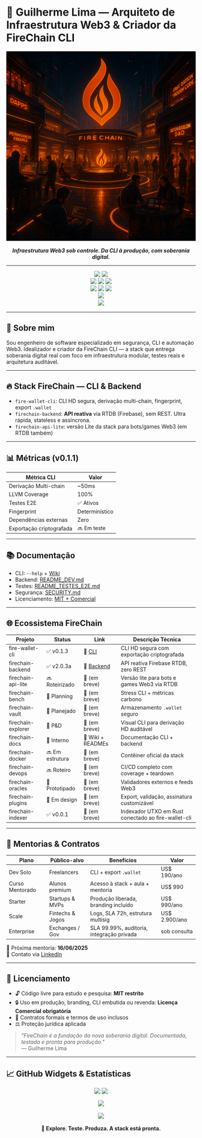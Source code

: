 # 👋 Guilherme Lima — Arquiteto de Infraestrutura Web3 & Criador da FireChain CLI

<p align="center">
  <img src="https://github.com/firechainmainnet/firechainmainnet/blob/main/hero_ecosystem.png" alt="FireChain Ecosystem Banner" width="600px"/>
</p>

<p align="center"><i><b>Infraestrutura Web3 sob controle. Da CLI à produção, com soberania digital.</b></i></p>

---

<div align="center">
  <img src="https://img.shields.io/badge/Rust-Lang-934c97?style=flat-square&logo=rust" />
  <img src="https://img.shields.io/badge/Node.js-TypeScript-6cc24a?style=flat-square&logo=typescript" />
</div>
<div align="center">
  <img src="https://img.shields.io/badge/FIRECHAIN_CLI-v0.1.1-orange?style=flat-square&logo=github" />
  <img src="https://img.shields.io/badge/License-MIT__%2B__Comercial-blue?style=flat-square&logo=bookstack" />
  <img src="https://img.shields.io/badge/Documentation-FireChain_CLI-blue?style=flat-square&logo=readthedocs" />
</div>
<div align="center">
  <img src="https://img.shields.io/badge/SECURITY-Bug__Bounty__Active-F44336?style=flat-square&logo=verizon" />
  <img src="https://img.shields.io/badge/Security-By__Design-critical?style=flat-square&logo=datadog" />
  <img src="https://img.shields.io/badge/SLA-99.99%25-D32F2F?style=flat-square&logo=quantconnect" />
</div>
<div align="center">
  <img src="https://img.shields.io/badge/Tests-100%25__LLVM__E2E-4CAF50?style=flat-square&logo=pytest" />
</div>
<div align="center">
  <img src="https://img.shields.io/badge/Contact-via__LinkedIn-0A66C2?style=flat-square&logo=linkedin" />
</div>

---

## 🧬 Sobre mim

Sou engenheiro de software especializado em segurança, CLI e automação Web3. Idealizador e criador da FireChain CLI — a stack que entrega soberania digital real com foco em infraestrutura modular, testes reais e arquitetura auditável.

---

## 🔥 Stack FireChain — CLI & Backend

- `fire-wallet-cli`: CLI HD segura, derivação multi-chain, fingerprint, export `.wallet`
- `firechain-backend`: **API reativa** via RTDB (Firebase), sem REST. Ultra rápida, stateless e assíncrona.
- `firechain-api-lite`: versão Lite da stack para bots/games Web3 (em RTDB também)

---

## 📊 Métricas (v0.1.1)

| Métrica CLI                   | Valor       |
|------------------------------|-------------|
| Derivação Multi-chain        | ~50ms       |
| LLVM Coverage                | 100%        |
| Testes E2E                   | ✅ Ativos   |
| Fingerprint                  | Determinístico |
| Dependências externas        | Zero        |
| Exportação criptografada     | 🔜 Em teste |

---

## 📚 Documentação

- CLI: `--help` + <a href="https://github.com/firechainmainnet/Fire-Wallet-CLI/wiki">Wiki</a>
- Backend: <a href="https://github.com/firechainmainnet/FireChain-Backend/blob/main/README_DEV.md">README_DEV.md</a>
- Testes: <a href="https://github.com/firechainmainnet/FireChain-Backend/blob/main/README_TESTES_E2E.md">README_TESTES_E2E.md</a>
- Segurança: <a href="https://github.com/firechainmainnet/firechainmainnet/blob/main/SECURITY.md">SECURITY.md</a>
- Licenciamento: <a href="#-licenciamento">MIT + Comercial</a>

---

## 🌐 Ecossistema FireChain

| Projeto                | Status         | Link                                                                 | Descrição Técnica                                        |
|------------------------|----------------|----------------------------------------------------------------------|----------------------------------------------------------|
| fire-wallet-cli        | ✅ v0.1.3       | 🔗 [CLI](https://github.com/firechainmainnet/Fire-Wallet-CLI)       | CLI HD segura com exportação criptografada              |
| firechain-backend      | ✅ v2.0.3a      | 🔗 [Backend](https://github.com/firechainmainnet/FireChain-Backend) | API reativa Firebase RTDB, zero REST                    |
| firechain-api-lite     | 🔜 Roteirizado  | 🔗 (em breve)                                                        | Versão lite para bots e games Web3 via RTDB             |
| firechain-bench        | 🚧 Planning     | 🔗 (em breve)                                                        | Stress CLI + métricas carbono                           |
| firechain-vault        | 🔐 Planejado    | 🔗 (em breve)                                                        | Armazenamento `.wallet` seguro                          |
| firechain-explorer     | 🔭 P&D          | 🔗 (em breve)                                                        | Visual CLI para derivação HD auditável                  |
| firechain-docs         | 🧪 Interno      | 🔗 Wiki + READMEs                                                    | Documentação CLI + backend                              |
| firechain-docker       | 🔜 Em estrutura | 🔗 (em breve)                                                        | Contêiner oficial da stack                              |
| firechain-devops       | 🔜 Roteiro      | 🔗 (em breve)                                                        | CI/CD completo com coverage + teardown                  |
| firechain-oracles      | 🔁 Prototipado  | 🔗 (em breve)                                                        | Validadores externos e feeds Web3                       |
| firechain-plugins      | 🔌 Em design    | 🔗 (em breve)                                                        | Export, validação, assinatura customizável              |
| firechain-indexer      | ✅ v0.0.1       | 🔗 (em breve)                                                        | Indexador UTXO em Rust conectado ao fire-wallet-cli     |

---

## 💼 Mentorias & Contratos

| Plano              | Público-alvo        | Benefícios                                  | Valor        |
|--------------------|---------------------|---------------------------------------------|--------------|
| Dev Solo           | Freelancers          | CLI + export `.wallet`                      | US$ 190/ano  |
| Curso Mentorado    | Alunos premium       | Acesso à stack + aula + mentoria            | US$ 990      |
| Starter            | Startups & MVPs      | Produção liberada, branding incluído        | US$ 990/ano  |
| Scale              | Fintechs & Jogos     | Logs, SLA 72h, estrutura multisig           | US$ 2.900/ano|
| Enterprise         | Exchanges / Gov      | SLA 99.99%, auditoria, integração privada   | sob consulta |

📅 Próxima mentoria: **16/06/2025**  
📩 Contato via [LinkedIn](https://www.linkedin.com/in/firechainmainnet-web3/)

---

## 🔐 Licenciamento

- 🔓 Código livre para estudo e pesquisa: **MIT restrito**
- 🔒 Uso em produção, branding, CLI embutida ou revenda: **Licença Comercial obrigatória**
- 🧾 Contratos formais e termos de uso inclusos
- ⚖️ Proteção jurídica aplicada

> _"FireChain é a fundação da nova soberania digital. Documentada, testada e pronta para produção."_  
> — Guilherme Lima

---

## 📈 GitHub Widgets & Estatísticas

<p align="center">
  <img height="180em" src="https://github-readme-stats.vercel.app/api?username=firechainmainnet&show_icons=true&theme=tokyonight&count_private=true&hide_border=true" />
  <img height="180em" src="https://github-readme-stats.vercel.app/api/top-langs/?username=firechainmainnet&layout=compact&langs_count=10&theme=tokyonight&hide_border=true" />
</p>

<p align="center">
  <img src="https://github-readme-streak-stats.herokuapp.com/?user=firechainmainnet&theme=tokyonight&hide_border=true" />
</p>

<p align="center">
  <img src="https://github-profile-trophy.vercel.app/?username=firechainmainnet&theme=onedark&column=4&margin-w=10&margin-h=10" />
</p>

<p align="center">
  <b>🚀 Explore. Teste. Produza. A stack está pronta.</b>
</p>
